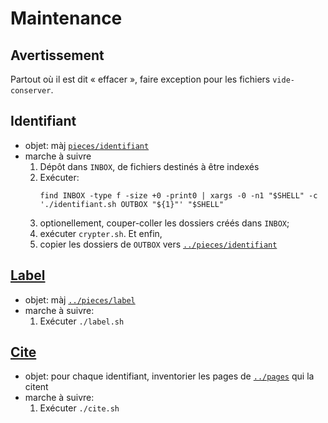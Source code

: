 # Maintenance

## Avertissement

Partout où il est dit « effacer »,  faire exception pour les fichiers `vide-conserver`.

## Identifiant

* objet: màj [`pieces/identifiant`](../pieces/identifiant)
* marche à suivre
    1. Dépôt dans `INBOX`, de fichiers destinés à être indexés 
    2. Exécuter: 
       ```
       find INBOX -type f -size +0 -print0 | xargs -0 -n1 "$SHELL" -c './identifiant.sh OUTBOX "${1}"' "$SHELL"
       ```
    3. optionellement, couper-coller les dossiers créés dans `INBOX`;
    4. exécuter `crypter.sh`. Et enfin,
    5. copier les dossiers de `OUTBOX` vers [`../pieces/identifiant`](../pieces/indentifiant)

## [Label](../pieces/label)
* objet: màj [`../pieces/label`](../pieces/label)
* marche à suivre:
    1. Exécuter `./label.sh`

## [Cite](../pieces/cite.md)
* objet: pour chaque identifiant, inventorier les pages de [`../pages`](../contenu) qui la citent
* marche à suivre:
    1. Exécuter `./cite.sh`

